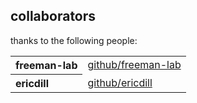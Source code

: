 ## collaborators

thanks to the following people:

<table><tbody><tr>
<th align="left">freeman-lab</th><td><a href="https://github.com/freeman-lab">github/freeman-lab</a></td></tr>
<tr><th align="left">ericdill</th><td><a href="https://github.com/ericdill">github/ericdill</a></td></tr>
</tbody></table>
